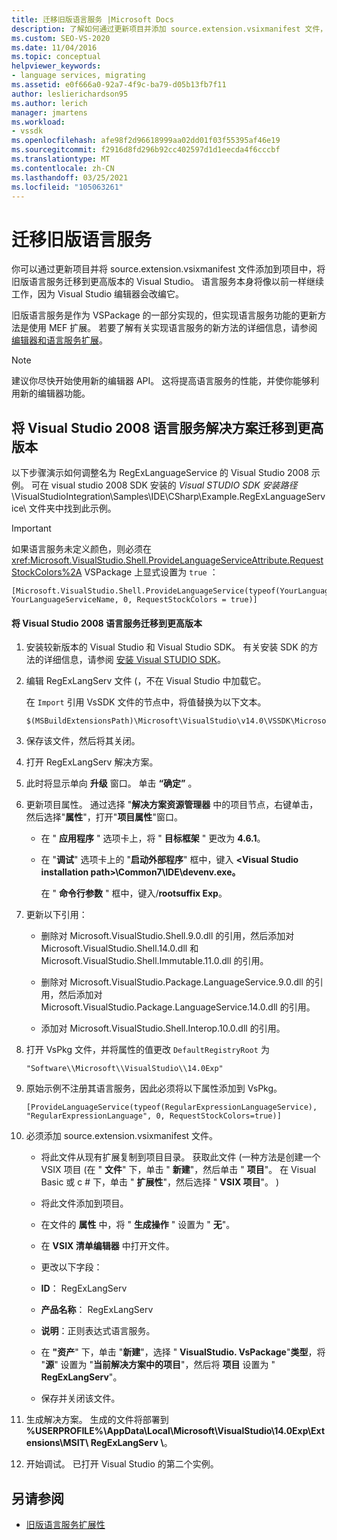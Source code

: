 ```yaml
---
title: 迁移旧版语言服务 |Microsoft Docs
description: 了解如何通过更新项目并添加 source.extension.vsixmanifest 文件，将语言服务更新到最新版本的 Visual Studio。
ms.custom: SEO-VS-2020
ms.date: 11/04/2016
ms.topic: conceptual
helpviewer_keywords:
- language services, migrating
ms.assetid: e0f666a0-92a7-4f9c-ba79-d05b13fb7f11
author: leslierichardson95
ms.author: lerich
manager: jmartens
ms.workload:
- vssdk
ms.openlocfilehash: afe98f2d96618999aa02dd01f03f55395af46e19
ms.sourcegitcommit: f2916d8fd296b92cc402597d1d1eecda4f6cccbf
ms.translationtype: MT
ms.contentlocale: zh-CN
ms.lasthandoff: 03/25/2021
ms.locfileid: "105063261"
---
```

# <a name="migrating-a-legacy-language-service"></a>迁移旧版语言服务
你可以通过更新项目并将 source.extension.vsixmanifest 文件添加到项目中，将旧版语言服务迁移到更高版本的 Visual Studio。 语言服务本身将像以前一样继续工作，因为 Visual Studio 编辑器会改编它。

 旧版语言服务是作为 VSPackage 的一部分实现的，但实现语言服务功能的更新方法是使用 MEF 扩展。 若要了解有关实现语言服务的新方法的详细信息，请参阅 [编辑器和语言服务扩展](../../extensibility/editor-and-language-service-extensions.md)。

> [!NOTE]
> 建议你尽快开始使用新的编辑器 API。 这将提高语言服务的性能，并使你能够利用新的编辑器功能。

## <a name="migrating-a-visual-studio-2008-language-service-solution-to-a-later-version"></a>将 Visual Studio 2008 语言服务解决方案迁移到更高版本
 以下步骤演示如何调整名为 RegExLanguageService 的 Visual Studio 2008 示例。 可在 visual studio 2008 SDK 安装的 *Visual STUDIO SDK 安装路径*\VisualStudioIntegration\Samples\IDE\CSharp\Example.RegExLanguageService\ 文件夹中找到此示例。

> [!IMPORTANT]
> 如果语言服务未定义颜色，则必须在 <xref:Microsoft.VisualStudio.Shell.ProvideLanguageServiceAttribute.RequestStockColors%2A> VSPackage 上显式设置为 `true` ：

```
[Microsoft.VisualStudio.Shell.ProvideLanguageService(typeof(YourLanguageService), YourLanguageServiceName, 0, RequestStockColors = true)]
```

#### <a name="to-migrate-a-visual-studio-2008-language-service-to-a-later-version"></a>将 Visual Studio 2008 语言服务迁移到更高版本

1. 安装较新版本的 Visual Studio 和 Visual Studio SDK。 有关安装 SDK 的方法的详细信息，请参阅 [安装 Visual STUDIO SDK](../../extensibility/installing-the-visual-studio-sdk.md)。

2. 编辑 RegExLangServ 文件 (，不在 Visual Studio 中加载它。

     在 `Import` 引用 VsSDK 文件的节点中，将值替换为以下文本。

    ```
    $(MSBuildExtensionsPath)\Microsoft\VisualStudio\v14.0\VSSDK\Microsoft.VsSDK.targets
    ```

3. 保存该文件，然后将其关闭。

4. 打开 RegExLangServ 解决方案。

5. 此时将显示单向 **升级** 窗口。 单击 **“确定”** 。

6. 更新项目属性。 通过选择 "**解决方案资源管理器** 中的项目节点，右键单击，然后选择"**属性**"，打开"**项目属性**"窗口。

    - 在 " **应用程序** " 选项卡上，将 " **目标框架** " 更改为 **4.6.1**。

    - 在 "**调试**" 选项卡上的 "**启动外部程序**" 框中，键入 **\<Visual Studio installation path>\Common7\IDE\devenv.exe。**

         在 " **命令行参数** " 框中，键入/**rootsuffix Exp**。

7. 更新以下引用：

    - 删除对 Microsoft.VisualStudio.Shell.9.0.dll 的引用，然后添加对 Microsoft.VisualStudio.Shell.14.0.dll 和 Microsoft.VisualStudio.Shell.Immutable.11.0.dll 的引用。

    - 删除对 Microsoft.VisualStudio.Package.LanguageService.9.0.dll 的引用，然后添加对 Microsoft.VisualStudio.Package.LanguageService.14.0.dll 的引用。

    - 添加对 Microsoft.VisualStudio.Shell.Interop.10.0.dll 的引用。

8. 打开 VsPkg 文件，并将属性的值更改 `DefaultRegistryRoot` 为

    ```
    "Software\\Microsoft\\VisualStudio\\14.0Exp"
    ```

9. 原始示例不注册其语言服务，因此必须将以下属性添加到 VsPkg。

    ```
    [ProvideLanguageService(typeof(RegularExpressionLanguageService), "RegularExpressionLanguage", 0, RequestStockColors=true)]
    ```

10. 必须添加 source.extension.vsixmanifest 文件。

    - 将此文件从现有扩展复制到项目目录。 获取此文件 (一种方法是创建一个 VSIX 项目 (在 " **文件**" 下，单击 " **新建**"，然后单击 " **项目**"。 在 Visual Basic 或 c # 下，单击 " **扩展性**"，然后选择 " **VSIX 项目**"。 ) 

    - 将此文件添加到项目。

    - 在文件的 **属性** 中，将 " **生成操作** " 设置为 " **无**"。

    - 在 **VSIX 清单编辑器** 中打开文件。

    - 更改以下字段：

    - **ID**： RegExLangServ

    - **产品名称**： RegExLangServ

    - **说明**：正则表达式语言服务。

    - 在 **"资产**" 下，单击 "**新建**"，选择 " **VisualStudio. VsPackage**"**类型**，将 "**源**" 设置为 "**当前解决方案中的项目**"，然后将 **项目** 设置为 " **RegExLangServ**"。

    - 保存并关闭该文件。

11. 生成解决方案。 生成的文件将部署到 **%USERPROFILE%\AppData\Local\Microsoft\VisualStudio\14.0Exp\Extensions\MSIT\ RegExLangServ \\**。

12. 开始调试。 已打开 Visual Studio 的第二个实例。

## <a name="see-also"></a>另请参阅
- [旧版语言服务扩展性](../../extensibility/internals/legacy-language-service-extensibility.md)

